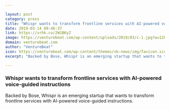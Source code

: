 ```yaml
---

layout: post
category: press
title: "Whispr wants to transform frontline services with AI-powered voice-guided instructions"
date: 2019-03-14 09:46:37
link: https://vrhk.co/2W1BKyZ
image: https://venturebeat.com/wp-content/uploads/2019/03/c-1.jpg?w=1200&strip=all
domain: venturebeat.com
author: "VentureBeat"
icon: https://venturebeat.com/wp-content/themes/vb-news/img/favicon.ico
excerpt: "Backed by Bose, Whispr is an emerging startup that wants to transform frontline services with AI-powered voice-guided instructions."

---
```


### Whispr wants to transform frontline services with AI-powered voice-guided instructions

Backed by Bose, Whispr is an emerging startup that wants to transform frontline services with AI-powered voice-guided instructions.